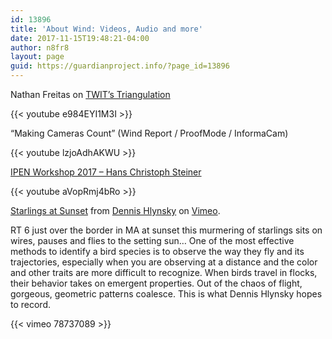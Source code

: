```yaml
---
id: 13896
title: 'About Wind: Videos, Audio and more'
date: 2017-11-15T19:48:21-04:00
author: n8fr8
layout: page
guid: https://guardianproject.info/?page_id=13896
---
```


Nathan Freitas on [TWIT&#8217;s Triangulation](https://www.youtube.com/watch?v=e984EYI1M3I)  

{{< youtube e984EYI1M3I >}}

&#8220;Making Cameras Count&#8221; (Wind Report / ProofMode / InformaCam)

{{< youtube lzjoAdhAKWU >}}

[IPEN Workshop 2017 &#8211; Hans Christoph Steiner](https://www.youtube.com/watch?v=aVopRmj4bRo)

{{< youtube aVopRmj4bRo >}}


[Starlings at Sunset](https://vimeo.com/78737089) from [Dennis Hlynsky](https://vimeo.com/dennishlynsky) on [Vimeo](https://vimeo.com).

RT 6 just over the border in MA at sunset this murmering of starlings sits on wires, pauses and flies to the setting sun&#8230; One of the most effective methods to identify a bird species is to observe the way they fly and its trajectories, especially when you are observing at a distance and the color and other traits are more difficult to recognize. When birds travel in flocks, their behavior takes on emergent properties. Out of the chaos of flight, gorgeous, geometric patterns coalesce. This is what Dennis Hlynsky hopes to record.

{{< vimeo 78737089 >}}
